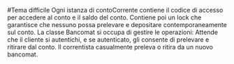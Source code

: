 #Tema difficile
Ogni istanza di contoCorrente contiene il codice di accesso per accedere al conto e il saldo del conto. Contiene poi un lock che garantisce che nessuno possa prelevare e depositare contemporaneamente sul conto.
La classe Bancomat si occupa di gestire le operazioni: Attende che il cliente si autentichi, e se autenticato, gli consente di prelevare e ritirare dal conto.
Il correntista casualmente preleva o ritira da un nuovo bancomat.